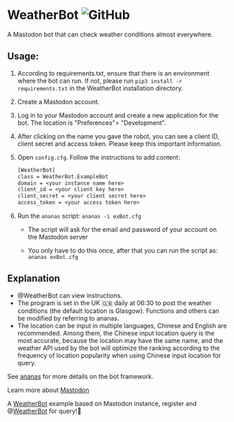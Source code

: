 # WeatherBot  ![GitHub](https://img.shields.io/github/license/Austinwj/Project_Bot)



A Mastodon bot that can check weather conditions almost everywhere.

## Usage:

1. According to requirements.txt, ensure that there is an environment where the bot can run. If not, please run `pip3 install -r requirements.txt` in the WeatherBot installation directory.

2. Create a Mastodon account.

3. Log in to your Mastodon account and create a new application for the bot. The location is "Preferences"> "Development".

4. After clicking on the name you gave the robot, you can see a client ID, client secret and access token. 
   Please keep this important information.

5. Open `config.cfg`. Follow the instructions to add content:

   ```reStructuredText
   [WeatherBot]
   class = WeatherBot.ExampleBot
   domain = <your instance name here>
   client_id = <your client key here>
   client_secret = <your client secret here>
   access_token = <your access token here>
   ```

6. Run the `ananas` script: 
   `ananas -i exBot.cfg`

   * The script will ask for the email and password of your account on the Mastodon server

   * You only have to do this once, after that you can run the script as: 
     `ananas exBot.cfg`

## Explanation

* @WeatherBot can view instructions.
* The program is set in the UK 🇬🇧 daily at 06:30 to post the weather conditions (the default location is Glasgow). Functions and others can be modified by referring to ananas.
* The location can be input in multiple languages, Chinese and English are recommended. Among them, the Chinese input location query is the most accurate, because the location may have the same name, and the weather API used by the bot will optimize the ranking according to the frequency of location popularity when using Chinese input location for query.

See [ananas](https://github.com/chr-1x/ananas) for more details on the bot framework.

Learn more about [Mastodon](https://joinmastodon.org/#getting-started)

A [WeatherBot](https://uofgbot.top/about) example based on Mastodon instance, register and @[WeatherBot](https://uofgbot.top/about) for query!🤖